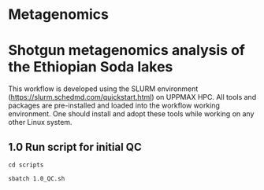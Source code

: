 # Metagenomics
Shotgun metagenomics analysis of the Ethiopian Soda lakes
====

This workflow is developed using the SLURM environment (https://slurm.schedmd.com/quickstart.html) on UPPMAX HPC. All tools and packages are pre-installed and loaded into the workflow working environment.  One should install and adopt these tools while working on any other Linux system.


1.0 Run script for initial QC
----
```
cd scripts

sbatch 1.0_QC.sh
```

